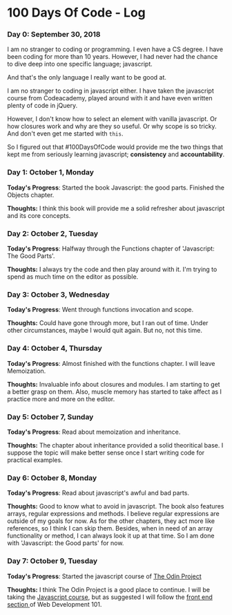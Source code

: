 # 100 Days Of Code - Log

### Day 0: September 30, 2018

I am no stranger to coding or programming. I even have a CS degree. I have been coding for more than 10 years. However, I had never had the chance to dive deep into one specific language; javascript.

And that's the only language I really want to be good at.

I am no stranger to coding in javascript either. I have taken the javascript course from Codeacademy, played around with it and have even written plenty of code in jQuery.

However, I don't know how to select an element with vanilla javascript. Or how closures work and why are they so useful. Or why scope is so tricky. And don't even get me started with `this`.

So I figured out that #100DaysOfCode would provide me the two things that kept me from seriously learning javascript; **consistency** and **accountability**.

### Day 1: October 1, Monday

**Today's Progress**: Started the book Javascript: the good parts. Finished the Objects chapter.

**Thoughts:** I think this book will provide me a solid refresher about javascript and its core concepts.

### Day 2: October 2, Tuesday

**Today's Progress**: Halfway through the Functions chapter of 'Javascript: The Good Parts'. 

**Thoughts:** I always try the code and then play around with it. I'm trying to spend as much time on the editor as possible.

### Day 3: October 3, Wednesday

**Today's Progress**: Went through functions invocation and scope.

**Thoughts:** Could have gone through more, but I ran out of time. Under other circumstances, maybe I would quit again. But no, not this time. 

### Day 4: October 4, Thursday

**Today's Progress**: Almost finished with the functions chapter. I will leave Memoization.

**Thoughts:** Invaluable info about closures and modules. I am starting to get a better grasp on them. Also, muscle memory has started to take affect as I practice more and more on the editor.

### Day 5: October 7, Sunday

**Today's Progress**: Read about memoization and inheritance.

**Thoughts:** The chapter about inheritance provided a solid theoritical base. I suppose the topic will make better sense once I start writing code for practical examples.

### Day 6: October 8, Monday

**Today's Progress**: Read about javascript's awful and bad parts.

**Thoughts:** Good to know what to avoid in javascript. The book also features arrays, regular expressions and methods. I believe regular expressions are outside of my goals for now. As for the other chapters, they act more like references, so I think I can skip them. Besides, when in need of an array functionality or method, I can always look it up at that time. So I am done with 'Javascript: the Good parts' for now.

### Day 7: October 9, Tuesday

**Today's Progress**: Started the javascript course of [The Odin Project](https://www.theodinproject.com/)

**Thoughts:** I think The Odin Project is a good place to continue. I will be taking the [Javascript course](https://www.theodinproject.com/courses/javascript), but as suggested I will follow the [front end section ](https://www.theodinproject.com/courses/web-development-101#section-the-front-end) of Web Development 101.
